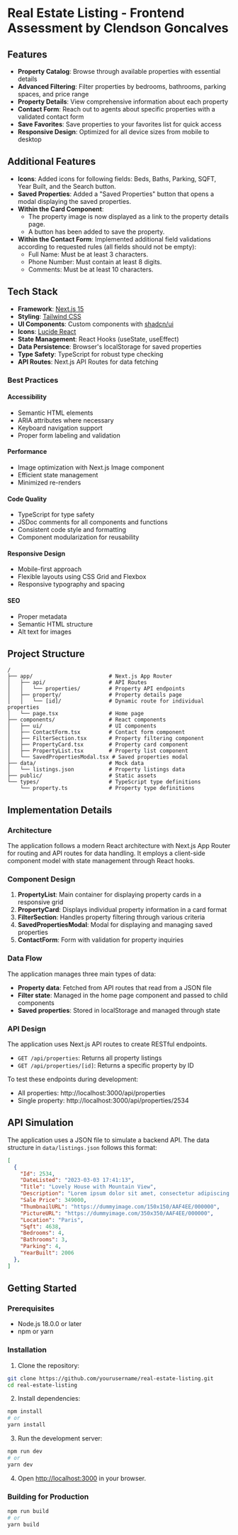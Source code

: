 # Real Estate Listing - Frontend Assessment by Clendson Goncalves

## Features

- **Property Catalog**: Browse through available properties with essential details
- **Advanced Filtering**: Filter properties by bedrooms, bathrooms, parking spaces, and price range
- **Property Details**: View comprehensive information about each property
- **Contact Form**: Reach out to agents about specific properties with a validated contact form
- **Save Favorites**: Save properties to your favorites list for quick access
- **Responsive Design**: Optimized for all device sizes from mobile to desktop

## Additional Features

- **Icons**: Added icons for following fields: Beds, Baths, Parking, SQFT, Year Built,
and the Search button.
- **Saved Properties**: Added a "Saved Properties" button that opens a modal displaying
the saved properties.
- **Within the Card Component**: 
    - The property image is now displayed as a link to the property details page.
    - A button has been added to save the property.
- **Within the Contact Form**: Implemented additional field validations according to requested
rules (all fields should not be empty):
    - Full Name: Must be at least 3 characters.
    - Phone Number: Must contain at least 8 digits.
    - Comments: Must be at least 10 characters.

## Tech Stack

- **Framework**: [Next.js 15](https://nextjs.org/)
- **Styling**: [Tailwind CSS](https://tailwindcss.com/)
- **UI Components**: Custom components with [shadcn/ui](https://ui.shadcn.com/)
- **Icons**: [Lucide React](https://lucide.dev/)
- **State Management**: React Hooks (useState, useEffect)
- **Data Persistence**: Browser's localStorage for saved properties
- **Type Safety**: TypeScript for robust type checking
- **API Routes**: Next.js API Routes for data fetching

### Best Practices

#### Accessibility
- Semantic HTML elements 
- ARIA attributes where necessary
- Keyboard navigation support
- Proper form labeling and validation

#### Performance
- Image optimization with Next.js Image component
- Efficient state management
- Minimized re-renders

#### Code Quality
- TypeScript for type safety
- JSDoc comments for all components and functions
- Consistent code style and formatting
- Component modularization for reusability

#### Responsive Design
- Mobile-first approach
- Flexible layouts using CSS Grid and Flexbox
- Responsive typography and spacing

#### SEO
- Proper metadata
- Semantic HTML structure
- Alt text for images

## Project Structure

```
/
├── app/                        # Next.js App Router
│   ├── api/                    # API Routes
│   │   └── properties/         # Property API endpoints
│   ├── property/               # Property details page
│   │   └── [id]/               # Dynamic route for individual properties
│   └── page.tsx                # Home page
├── components/                 # React components
│   ├── ui/                     # UI components
│   ├── ContactForm.tsx         # Contact form component
│   ├── FilterSection.tsx       # Property filtering component
│   ├── PropertyCard.tsx        # Property card component
│   ├── PropertyList.tsx        # Property list component
│   └── SavedPropertiesModal.tsx # Saved properties modal
├── data/                       # Mock data
│   └── listings.json           # Property listings data
├── public/                     # Static assets
└── types/                      # TypeScript type definitions
    └── property.ts             # Property type definitions
```

## Implementation Details

### Architecture

The application follows a modern React architecture with Next.js App Router for routing and API routes for data handling. It employs a client-side component model with state management through React hooks.

### Component Design

1. **PropertyList**: Main container for displaying property cards in a responsive grid
2. **PropertyCard**: Displays individual property information in a card format
3. **FilterSection**: Handles property filtering through various criteria
4. **SavedPropertiesModal**: Modal for displaying and managing saved properties
5. **ContactForm**: Form with validation for property inquiries

### Data Flow

The application manages three main types of data:
- **Property data**: Fetched from API routes that read from a JSON file
- **Filter state**: Managed in the home page component and passed to child components
- **Saved properties**: Stored in localStorage and managed through state

### API Design

The application uses Next.js API routes to create RESTful endpoints.

- `GET /api/properties`: Returns all property listings
- `GET /api/properties/[id]`: Returns a specific property by ID

To test these endpoints during development:
- All properties: http://localhost:3000/api/properties
- Single property: http://localhost:3000/api/properties/2534

## API Simulation

The application uses a JSON file to simulate a backend API. 
The data structure in `data/listings.json` follows this format:

```json
[
  {
    "Id": 2534,
    "DateListed": "2023-03-03 17:41:13",
    "Title": "Lovely House with Mountain View",
    "Description": "Lorem ipsum dolor sit amet, consectetur adipiscing elit. Proin dictum convallis vehicula. Morbi ac gravida mi. Nullam aliquam ut lorem ut fringilla. Class aptent taciti sociosqu ad litora torquent per conubia nostra, per inceptos himenaeos. Curabitur consequat magna risus, at tempus magna semper eget. Sed eget finibus nisl, ut pellentesque mi. Pellentesque vulputate ultricies posuere. Vestibulum sagittis at eros non accumsan. Proin nec sollicitudin ante, tempus dignissim velit. Quisque bibendum pharetra purus, in cursus tortor condimentum et. Etiam vel dictum lacus. Nulla non ligula at tortor cursus sollicitudin blandit ut sem.",
    "Sale Price": 349000,
    "ThumbnailURL": "https://dummyimage.com/150x150/AAF4EE/000000",
    "PictureURL": "https://dummyimage.com/350x350/AAF4EE/000000",
    "Location": "Paris",
    "Sqft": 4638,
    "Bedrooms": 4,
    "Bathrooms": 3,
    "Parking": 4,
    "YearBuilt": 2006
  },
]
```

## Getting Started

### Prerequisites

- Node.js 18.0.0 or later
- npm or yarn

### Installation

1. Clone the repository:
```bash
git clone https://github.com/yourusername/real-estate-listing.git
cd real-estate-listing
```

2. Install dependencies:
```bash
npm install
# or
yarn install
```

3. Run the development server:
```bash
npm run dev
# or
yarn dev
```

4. Open [http://localhost:3000](http://localhost:3000) in your browser.

### Building for Production

```bash
npm run build
# or
yarn build
```